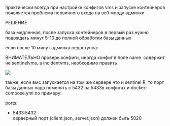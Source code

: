 практически всегда при настройке конфигов vms и запуске контейнеров появляется проблема первичного входа на веб морду админки

РЕШЕНИЕ

база медленная, после запуска контейнеров в первый раз нужно подождать минут 5-10 до полной обработки базы данных

если после 10 минут админка недоступна:

ВНИМАТЕЛЬНО проверь конфиги, иногда конфиг в поле name  содержит не sentinelvms, а incidentvms, необходимо править  

![](https://complitech.aspro.cloud/files/download/233c2f0b-11fb-11ef-919e-fa163e2ff576)

также, если вмс запускается на том же сервере что и sentinel R, то порт базы данных надо поменять с 5432 на 5433в конфигах и docker-compose.yml по примеру:

ports:  
- 5433:5432  
серверный порт (client.json, server.json) должен быть 5020